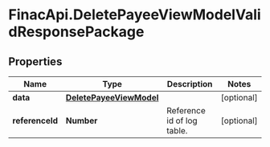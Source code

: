 # FinacApi.DeletePayeeViewModelValidResponsePackage

## Properties
Name | Type | Description | Notes
------------ | ------------- | ------------- | -------------
**data** | [**DeletePayeeViewModel**](DeletePayeeViewModel.md) |  | [optional] 
**referenceId** | **Number** | Reference id of log table. | [optional] 
